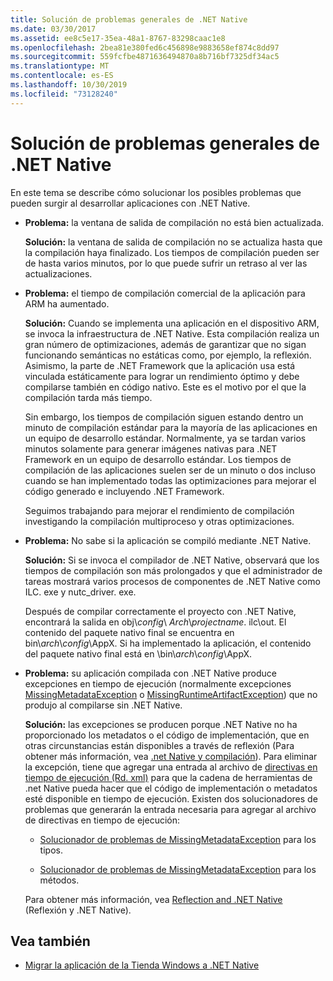```yaml
---
title: Solución de problemas generales de .NET Native
ms.date: 03/30/2017
ms.assetid: ee8c5e17-35ea-48a1-8767-83298caac1e8
ms.openlocfilehash: 2bea81e380fed6c456898e9883658ef874c8dd97
ms.sourcegitcommit: 559fcfbe4871636494870a8b716bf7325df34ac5
ms.translationtype: MT
ms.contentlocale: es-ES
ms.lasthandoff: 10/30/2019
ms.locfileid: "73128240"
---
```

# <a name="net-native-general-troubleshooting"></a>Solución de problemas generales de .NET Native

En este tema se describe cómo solucionar los posibles problemas que pueden surgir al desarrollar aplicaciones con .NET Native.

- **Problema:** la ventana de salida de compilación no está bien actualizada.

  **Solución:** la ventana de salida de compilación no se actualiza hasta que la compilación haya finalizado. Los tiempos de compilación pueden ser de hasta varios minutos, por lo que puede sufrir un retraso al ver las actualizaciones.

- **Problema:** el tiempo de compilación comercial de la aplicación para ARM ha aumentado.

  **Solución:** Cuando se implementa una aplicación en el dispositivo ARM, se invoca la infraestructura de .NET Native. Esta compilación realiza un gran número de optimizaciones, además de garantizar que no sigan funcionando semánticas no estáticas como, por ejemplo, la reflexión. Asimismo, la parte de .NET Framework que la aplicación usa está vinculada estáticamente para lograr un rendimiento óptimo y debe compilarse también en código nativo. Este es el motivo por el que la compilación tarda más tiempo.

  Sin embargo, los tiempos de compilación siguen estando dentro un minuto de compilación estándar para la mayoría de las aplicaciones en un equipo de desarrollo estándar.  Normalmente, ya se tardan varios minutos solamente para generar imágenes nativas para .NET Framework en un equipo de desarrollo estándar.  Los tiempos de compilación de las aplicaciones suelen ser de un minuto o dos incluso cuando se han implementado todas las optimizaciones para mejorar el código generado e incluyendo .NET Framework.

  Seguimos trabajando para mejorar el rendimiento de compilación investigando la compilación multiproceso y otras optimizaciones.

- **Problema:** No sabe si la aplicación se compiló mediante .NET Native.

  **Solución:** Si se invoca el compilador de .NET Native, observará que los tiempos de compilación son más prolongados y que el administrador de tareas mostrará varios procesos de componentes de .NET Native como ILC. exe y nutc_driver. exe.

  Después de compilar correctamente el proyecto con .NET Native, encontrará la salida en obj\\*config*\ *Arch*\\*projectname*. ilc\out.  El contenido del paquete nativo final se encuentra en bin\\*arch*\\*config*\AppX. Si ha implementado la aplicación, el contenido del paquete nativo final está en \bin\\*arch*\\*config*\AppX.

- **Problema:** su aplicación compilada con .NET Native produce excepciones en tiempo de ejecución (normalmente excepciones [MissingMetadataException](missingmetadataexception-class-net-native.md) o [MissingRuntimeArtifactException](missingruntimeartifactexception-class-net-native.md)) que no produjo al compilarse sin .NET Native.

  **Solución:** las excepciones se producen porque .NET Native no ha proporcionado los metadatos o el código de implementación, que en otras circunstancias están disponibles a través de reflexión (Para obtener más información, vea [.net Native y compilación](net-native-and-compilation.md)). Para eliminar la excepción, tiene que agregar una entrada al archivo de [directivas en tiempo de ejecución (Rd. xml)](runtime-directives-rd-xml-configuration-file-reference.md) para que la cadena de herramientas de .net Native pueda hacer que el código de implementación o metadatos esté disponible en tiempo de ejecución. Existen dos solucionadores de problemas que generarán la entrada necesaria para agregar al archivo de directivas en tiempo de ejecución:

  - [Solucionador de problemas de MissingMetadataException](https://dotnet.github.io/native/troubleshooter/type.html) para los tipos.

  - [Solucionador de problemas de MissingMetadataException](https://dotnet.github.io/native/troubleshooter/method.html) para los métodos.

  Para obtener más información, vea [Reflection and .NET Native](reflection-and-net-native.md) (Reflexión y .NET Native).

## <a name="see-also"></a>Vea también

- [Migrar la aplicación de la Tienda Windows a .NET Native](migrating-your-windows-store-app-to-net-native.md)
